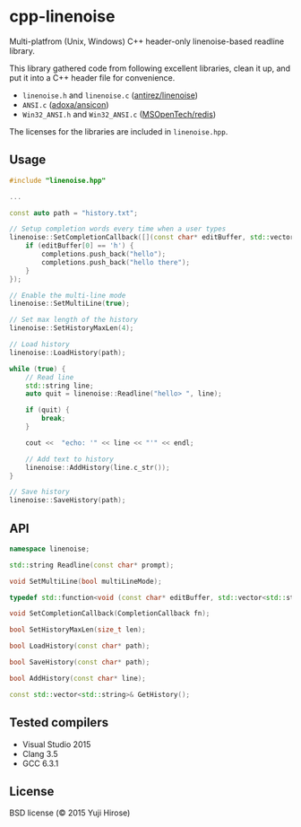 cpp-linenoise
=============

Multi-platfrom (Unix, Windows) C++ header-only linenoise-based readline library.

This library gathered code from following excellent libraries, clean it up, and put it into a C++ header file for convenience.

 * `linenoise.h` and `linenoise.c` ([antirez/linenoise](https://github.com/antirez/linenoise))
 * `ANSI.c` ([adoxa/ansicon](https://github.com/adoxa/ansicon))
 * `Win32_ANSI.h` and `Win32_ANSI.c` ([MSOpenTech/redis](https://github.com/MSOpenTech/redis))

The licenses for the libraries are included in `linenoise.hpp`.

Usage
-----

```c++
#include "linenoise.hpp"

...

const auto path = "history.txt";

// Setup completion words every time when a user types
linenoise::SetCompletionCallback([](const char* editBuffer, std::vector<std::string>& completions) {
    if (editBuffer[0] == 'h') {
        completions.push_back("hello");
        completions.push_back("hello there");
    }
});

// Enable the multi-line mode
linenoise::SetMultiLine(true);

// Set max length of the history
linenoise::SetHistoryMaxLen(4);

// Load history
linenoise::LoadHistory(path);

while (true) {
    // Read line
    std::string line;
    auto quit = linenoise::Readline("hello> ", line);

    if (quit) {
        break;
    }

    cout <<  "echo: '" << line << "'" << endl;

    // Add text to history
    linenoise::AddHistory(line.c_str());
}

// Save history
linenoise::SaveHistory(path);
```

API
---

```c++
namespace linenoise;

std::string Readline(const char* prompt);

void SetMultiLine(bool multiLineMode);

typedef std::function<void (const char* editBuffer, std::vector<std::string>& completions)> CompletionCallback;

void SetCompletionCallback(CompletionCallback fn);

bool SetHistoryMaxLen(size_t len);

bool LoadHistory(const char* path);

bool SaveHistory(const char* path);

bool AddHistory(const char* line);

const std::vector<std::string>& GetHistory();
```

Tested compilers
----------------

  * Visual Studio 2015
  * Clang 3.5
  * GCC 6.3.1

License
-------

BSD license (© 2015 Yuji Hirose)
